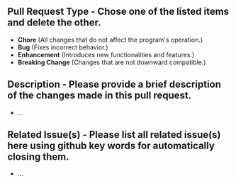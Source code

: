 ## Pull Request Type - Chose one of the listed items and delete the other.
- **Chore** (All changes that do not affect the program's operation.)
- **Bug** (Fixes incorrect behavior.)
- **Enhancement** (Introduces new functionalities and features.)
- **Breaking Change** (Changes that are not downward compatible.)

## Description - Please provide a brief description of the changes made in this pull request.
- ...

## Related Issue(s) - Please list all related issue(s) here using github key words for automatically closing them.
- ...